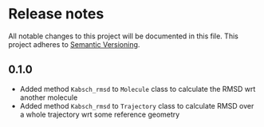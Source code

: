 # Release notes
All notable changes to this project will be documented in this file.
This project adheres to [Semantic Versioning](http://semver.org/).

## 0.1.0

- Added method `Kabsch_rmsd` to `Molecule` class to calculate the RMSD wrt another molecule
- Added method `Kabsch_rmsd` to `Trajectory` class to calculate RMSD over a whole trajectory wrt some reference geometry
